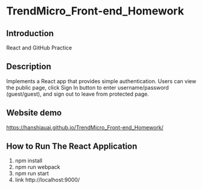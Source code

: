 # TrendMicro_Front-end_Homework

Introduction
-------------
React and GitHub Practice

Description
-------------
Implements a React app that provides simple authentication.
Users can view the public page, click  Sign In  button to enter
username/password (guest/guest), and sign out to leave from protected page.

Website demo
-------------
https://hanshiauai.github.io/TrendMicro_Front-end_Homework/

How to Run The React Application
-------------
1.  npm install
2.  npm run webpack
3.  npm run start
4.  link http://localhost:9000/